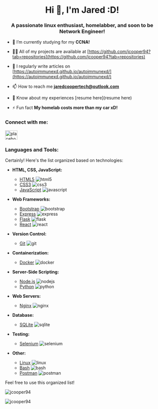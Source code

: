 <h1 align="center">Hi 👋, I'm Jared :D!</h1>
<h3 align="center">A passionate linux enthusiast, homelabber, and soon to be Network Engineer!</h3>

- 🌱 I’m currently studying for my **CCNA!**

- 👨‍💻 All of my projects are available at [https://github.com/jcooper94?tab=repositories](https://github.com/jcooper94?tab=repositories)

- 📝 I regularly write articles on [https://autoimmunexd.github.io/autoimmunexd/](https://autoimmunexd.github.io/autoimmunexd/)

- 📫 How to reach me **jaredcoopertech@outlook.com**

- 📄 Know about my experiences [resume here](resume here)

- ⚡ Fun fact **My homelab costs more than my car xD!**

<h3 align="left">Connect with me:</h3>
<p align="left">
<a href="https://linkedin.com/in/placeholder" target="blank"><img align="center" src="https://raw.githubusercontent.com/rahuldkjain/github-profile-readme-generator/master/src/images/icons/Social/linked-in-alt.svg" alt="placeholder" height="30" width="40" /></a>
</p>

<h3 align="left">Languages and Tools:</h3>
Certainly! Here's the list organized based on technologies:

- **HTML, CSS, JavaScript:**
  - [HTML5](https://www.w3.org/html/) ![html5](https://raw.githubusercontent.com/devicons/devicon/master/icons/html5/html5-original-wordmark.svg)
  - [CSS3](https://www.w3schools.com/css/) ![css3](https://raw.githubusercontent.com/devicons/devicon/master/icons/css3/css3-original-wordmark.svg)
  - [JavaScript](https://developer.mozilla.org/en-US/docs/Web/JavaScript) ![javascript](https://raw.githubusercontent.com/devicons/devicon/master/icons/javascript/javascript-original.svg)

- **Web Frameworks:**
  - [Bootstrap](https://getbootstrap.com) ![bootstrap](https://raw.githubusercontent.com/devicons/devicon/master/icons/bootstrap/bootstrap-plain-wordmark.svg)
  - [Express](https://expressjs.com) ![express](https://raw.githubusercontent.com/devicons/devicon/master/icons/express/express-original-wordmark.svg)
  - [Flask](https://flask.palletsprojects.com/) ![flask](https://www.vectorlogo.zone/logos/pocoo_flask/pocoo_flask-icon.svg)
  - [React](https://reactjs.org/) ![react](https://raw.githubusercontent.com/devicons/devicon/master/icons/react/react-original-wordmark.svg)

- **Version Control:**
  - [Git](https://git-scm.com/) ![git](https://www.vectorlogo.zone/logos/git-scm/git-scm-icon.svg)

- **Containerization:**
  - [Docker](https://www.docker.com/) ![docker](https://raw.githubusercontent.com/devicons/devicon/master/icons/docker/docker-original-wordmark.svg)

- **Server-Side Scripting:**
  - [Node.js](https://nodejs.org) ![nodejs](https://raw.githubusercontent.com/devicons/devicon/master/icons/nodejs/nodejs-original-wordmark.svg)
  - [Python](https://www.python.org) ![python](https://raw.githubusercontent.com/devicons/devicon/master/icons/python/python-original.svg)

- **Web Servers:**
  - [Nginx](https://www.nginx.com) ![nginx](https://raw.githubusercontent.com/devicons/devicon/master/icons/nginx/nginx-original.svg)

- **Database:**
  - [SQLite](https://www.sqlite.org/) ![sqlite](https://www.vectorlogo.zone/logos/sqlite/sqlite-icon.svg)

- **Testing:**
  - [Selenium](https://www.selenium.dev) ![selenium](https://raw.githubusercontent.com/detain/svg-logos/780f25886640cef088af994181646db2f6b1a3f8/svg/selenium-logo.svg)

- **Other:**
  - [Linux](https://www.linux.org/) ![linux](https://raw.githubusercontent.com/devicons/devicon/master/icons/linux/linux-original.svg)
  - [Bash](https://www.gnu.org/software/bash/) ![bash](https://www.vectorlogo.zone/logos/gnu_bash/gnu_bash-icon.svg)
  - [Postman](https://postman.com) ![postman](https://www.vectorlogo.zone/logos/getpostman/getpostman-icon.svg)

Feel free to use this organized list!

<p><img align="center" src="https://github-readme-stats.vercel.app/api/top-langs?username=jcooper94&show_icons=true&locale=en&layout=compact" alt="jcooper94" /></p>

<p><img align="center" src="https://github-readme-streak-stats.herokuapp.com/?user=jcooper94&" alt="jcooper94" /></p>

